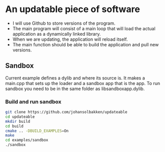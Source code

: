 # An updatable piece of software

* I will use Github to store versions of the program.
* The main program will consist of a main loop that will load the actual application as a dynamically linked library.
* When we are updating, the application will reload itself. 
* The main function should be able to build the application and pull new versions.

## Sandbox
Current example defines a dylib and where its source is. It makes a main.cpp that sets up the loader and a sandbox app that is the app. To run sandbox you need to be in the same folder as libsandboxapp.dylib.

### Build and run sandbox
~~~bash
git clone https://github.com/johansolbakken/updateable
cd updateable
mkdir build
cd build
cmake .. -DBUILD_EXAMPLES=On
make
cd examples/sandbox
./sandbox
~~~